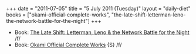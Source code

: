 +++
date = "2011-07-05"
title = "5 July 2011 (Tuesday)"
layout = "daily-diet"
books = ["okami-official-complete-works", "the-late-shift-letterman-leno-the-network-battle-for-the-night"]
+++

<ul>
<li class="entry books">Book: <a href="/books/the-late-shift-letterman-leno-the-network-battle-for-the-night">The Late Shift: Letterman, Leno &amp; the Network Battle for the Night</a> /f/</li>
<li class="entry books">Book: <a href="/books/okami-official-complete-works">Okami Official Complete Works</a> {S} /f/</li>
</ul>